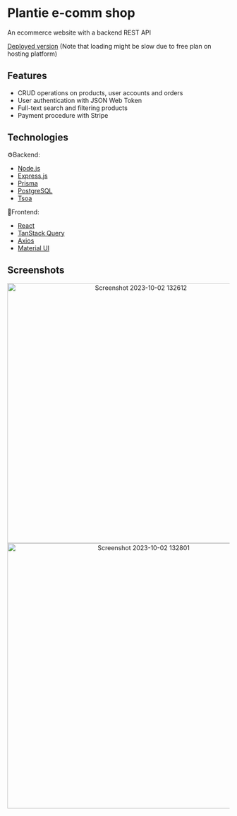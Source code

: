 # Plantie e-comm shop
An ecommerce website with a backend REST API

[Deployed version](https://plantie.atonkopiy.com/)
(Note that loading might be slow due to free plan on hosting platform)

## Features ##
* CRUD operations on products, user accounts and orders
* User authentication with JSON Web Token
* Full-text search and filtering products
* Payment procedure with Stripe

## Technologies ##
⚙️Backend:
* [Node.js](https://nodejs.org/en/docs)
* [Express.js](https://expressjs.com/)
* [Prisma](https://www.prisma.io/docs)
* [PostgreSQL](https://www.postgresql.org/)
* [Tsoa](https://tsoa-community.github.io/docs/)

🎨Frontend:
* [React](https://react.dev/)
* [TanStack Query](https://tanstack.com/query/latest/docs/react/overview)
* [Axios](https://axios-http.com/docs/intro)
* [Material UI](https://mui.com/material-ui/)

## Screenshots ##
<p align="center" width="100%">
<img width="590" alt="Screenshot 2023-10-02 132612" src="https://github.com/a-dylean/plantie-ecomm-app/assets/83976465/9f542956-7370-40f8-a6a6-87f563cf77b0">
<img width="602" alt="Screenshot 2023-10-02 132801" src="https://github.com/a-dylean/plantie-ecomm-app/assets/83976465/7380fb69-b3b1-4cf0-a516-09444a84677e">
</p>
